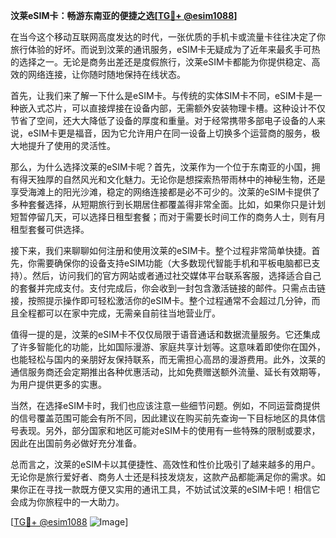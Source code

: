 **汶莱eSIM卡：畅游东南亚的便捷之选[[TG💪+ @esim1088](https://t.me/s/esim1088)]**

在当今这个移动互联网高度发达的时代，一张优质的手机卡或流量卡往往决定了你旅行体验的好坏。而说到汶莱的通讯服务，eSIM卡无疑成为了近年来最炙手可热的选择之一。无论是商务出差还是度假旅行，汶莱eSIM卡都能为你提供稳定、高效的网络连接，让你随时随地保持在线状态。

首先，让我们来了解一下什么是eSIM卡。与传统的实体SIM卡不同，eSIM卡是一种嵌入式芯片，可以直接焊接在设备内部，无需额外安装物理卡槽。这种设计不仅节省了空间，还大大降低了设备的厚度和重量。对于经常携带多部电子设备的人来说，eSIM卡更是福音，因为它允许用户在同一设备上切换多个运营商的服务，极大地提升了使用的灵活性。

那么，为什么选择汶莱的eSIM卡呢？首先，汶莱作为一个位于东南亚的小国，拥有得天独厚的自然风光和文化魅力。无论你是想探索热带雨林中的神秘生物，还是享受海滩上的阳光沙滩，稳定的网络连接都是必不可少的。汶莱的eSIM卡提供了多种套餐选择，从短期旅行到长期居住都覆盖得非常全面。比如，如果你只是计划短暂停留几天，可以选择日租型套餐；而对于需要长时间工作的商务人士，则有月租型套餐可供选择。

接下来，我们来聊聊如何注册和使用汶莱的eSIM卡。整个过程非常简单快捷。首先，你需要确保你的设备支持eSIM功能（大多数现代智能手机和平板电脑都已支持）。然后，访问我们的官方网站或者通过社交媒体平台联系客服，选择适合自己的套餐并完成支付。支付完成后，你会收到一封包含激活链接的邮件。只需点击链接，按照提示操作即可轻松激活你的eSIM卡。整个过程通常不会超过几分钟，而且全程都可以在家中完成，无需亲自前往当地营业厅。

值得一提的是，汶莱的eSIM卡不仅仅局限于语音通话和数据流量服务。它还集成了许多智能化的功能，比如国际漫游、家庭共享计划等。这意味着即使你在国外，也能轻松与国内的亲朋好友保持联系，而无需担心高昂的漫游费用。此外，汶莱的通信服务商还会定期推出各种优惠活动，比如免费赠送额外流量、延长有效期等，为用户提供更多的实惠。

当然，在选择eSIM卡时，我们也应该注意一些细节问题。例如，不同运营商提供的信号覆盖范围可能会有所不同，因此建议在购买前先查询一下目标地区的具体信号表现。另外，部分国家和地区可能对eSIM卡的使用有一些特殊的限制或要求，因此在出国前务必做好充分准备。

总而言之，汶莱的eSIM卡以其便捷性、高效性和性价比吸引了越来越多的用户。无论你是旅行爱好者、商务人士还是科技发烧友，这款产品都能满足你的需求。如果你正在寻找一款既方便又实用的通讯工具，不妨试试汶莱的eSIM卡吧！相信它会成为你旅程中的一大助力。

[[TG💪+ @esim1088](https://t.me/s/esim1088) ![Image](https://i.postimg.cc/4NQfJmqS/Snipaste-2025-05-13-00-14-12.png)]